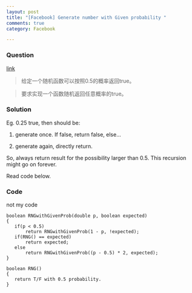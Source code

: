 ```yaml
---
layout: post
title: "[Facebook] Generate number with Given probability "
comments: true
category: Facebook

---
```


### Question 

[link](http://blog.sina.com.cn/s/blog_b9285de20101h463.html)

> 给定一个随机函数可以按照0.5的概率返回true。

> 要求实现一个函数随机返回任意概率的true。

### Solution 

Eg. 0.25 true, then should be: 

1. generate once. If false, return false, else...

1. generate again, directly return.

So, always return result for the possibility larger than 0.5. This recursion might go on forever. 

Read code below. 

### Code

not my code

    boolean RNGwithGivenProb(double p, boolean expected)
    {
       if(p < 0.5)
           return RNGwithGivenProb(1 - p, !expected);  
       if(RNG() == expected)
           return expected;
       else
           return RNGwithGivenProb((p - 0.5) * 2, expected);
    }

    boolean RNG()
    {
       return T/F with 0.5 probability.
    }

